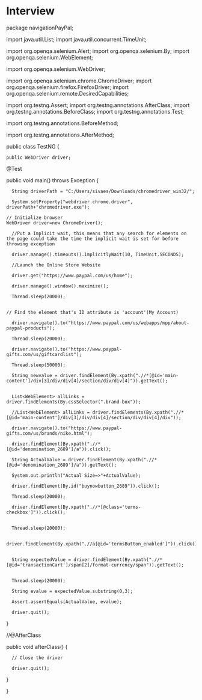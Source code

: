 # Interview

package navigationPayPal;

import java.util.List;
import java.util.concurrent.TimeUnit;
 
import org.openqa.selenium.Alert;
import org.openqa.selenium.By;
import org.openqa.selenium.WebElement;
 
import org.openqa.selenium.WebDriver;
 
import org.openqa.selenium.chrome.ChromeDriver;
import org.openqa.selenium.firefox.FirefoxDriver;
import org.openqa.selenium.remote.DesiredCapabilities;
 
import org.testng.Assert;
import org.testng.annotations.AfterClass;
import org.testng.annotations.BeforeClass;
import org.testng.annotations.Test;
 
import org.testng.annotations.BeforeMethod;
 
import org.testng.annotations.AfterMethod;
 
public class TestNG {
 
	public WebDriver driver;
 
  @Test
 
  public void main() throws Exception {
	  
	  String driverPath = "C:/Users/sivaes/Downloads/chromedriver_win32/";
	  
	  System.setProperty("webdriver.chrome.driver", driverPath+"chromedriver.exe");
	  
	// Initialize browser
	WebDriver driver=new ChromeDriver();
 
      //Put a Implicit wait, this means that any search for elements on the page could take the time the implicit wait is set for before throwing exception
 
      driver.manage().timeouts().implicitlyWait(10, TimeUnit.SECONDS);
 
      //Launch the Online Store Website
 
      driver.get("https://www.paypal.com/us/home");
      
      driver.manage().window().maximize();
      
      Thread.sleep(20000);
	  
 
	// Find the element that's ID attribute is 'account'(My Account)
      
      driver.navigate().to("https://www.paypal.com/us/webapps/mpp/about-paypal-products");
      
      Thread.sleep(20000);
      
      driver.navigate().to("https://www.paypal-gifts.com/us/giftcardlist");
      
      Thread.sleep(50000);
      
      String newvalue = driver.findElement(By.xpath(".//*[@id='main-content']/div[3]/div/div[4]/section/div/div[4]")).getText();
      
      
      List<WebElement> allLinks = driver.findElements(By.cssSelector(".brand-box"));
      
      //List<WebElement> allLinks = driver.findElements(By.xpath(".//*[@id='main-content']/div[3]/div/div[4]/section/div/div[4]/div"));
      
      driver.navigate().to("https://www.paypal-gifts.com/us/brands/nike.html");
      
      driver.findElement(By.xpath(".//*[@id='denomination_2689']/a")).click();
      
      String ActualValue = driver.findElement(By.xpath(".//*[@id='denomination_2689']/a")).getText();
      
      System.out.println("Actual Size=>"+ActualValue);
      
      driver.findElement(By.id("buynowbutton_2689")).click();
      
      Thread.sleep(20000);
      
      driver.findElement(By.xpath(".//*[@class='terms-checkbox']")).click();
      
		
	  Thread.sleep(20000);
		 
   	 driver.findElement(By.xpath(".//a[@id='termsButton_enabled']")).click();
      
           
      String expectedValue = driver.findElement(By.xpath(".//*[@id='transactionCart']/span[2]/format-currency/span")).getText();
      
      
      Thread.sleep(20000);
      
      String evalue = expectedValue.substring(0,3);
      
      Assert.assertEquals(ActualValue, evalue);
      
      driver.quit();
      

      

      
 
  }
 
   
  //@AfterClass
 
  public void afterClass() {
 
	  // Close the driver
 
      driver.quit();
 
  }
 
}

